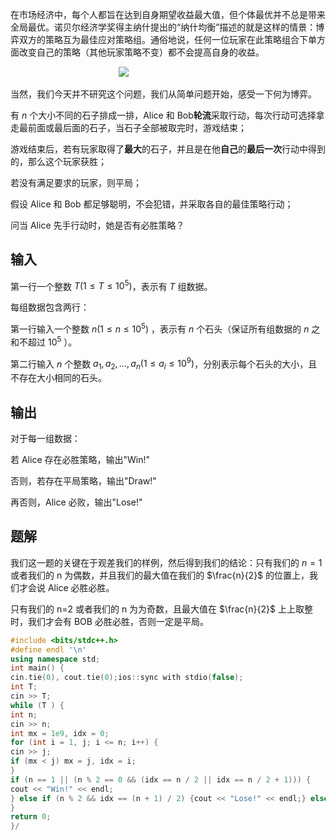 在市场经济中，每个人都旨在达到自身期望收益最大值，但个体最优并不总是带来全局最优。诺贝尔经济学奖得主纳什提出的“纳什均衡”描述的就是这样的情景：博弈双方的策略互为最佳应对策略组。通俗地说，任何一位玩家在此策略组合下单方面改变自己的策略（其他玩家策略不变）都不会提高自身的收益。

                                            ![](https://uploadfiles.nowcoder.com/images/20231216/0_1702711698514/A66525BAE9872C2520CC6B743D65231C)

当然，我们今天并不研究这个问题，我们从简单问题开始，感受一下何为博弈。

有 $n$ 个大小不同的石子排成一排，Alice 和 Bob**轮流**采取行动，每次行动可选择拿走最前面或最后面的石子，当石子全部被取完时，游戏结束；

游戏结束后，若有玩家取得了**最大**的石子，并且是在他**自己**的**最后一次**行动中得到的，那么这个玩家获胜；

若没有满足要求的玩家，则平局；

假设 Alice 和 Bob 都足够聪明，不会犯错，并采取各自的最佳策略行动；

问当 Alice 先手行动时，她是否有必胜策略？

## 输入
第一行一个整数 $T(1 \le T \le 10^5)$，表示有 $T$ 组数据。

  

每组数据包含两行：

  

第一行输入一个整数 $n(1 \le n \le 10^5)$ ，表示有 $n$ 个石头（保证所有组数据的 $n$ 之和不超过 $10 ^ 5$ ）。

  

第二行输入 $n$ 个整数 $a_1, a_2, …,a _n (1≤a_{i}≤10 ^ {9})$，分别表示每个石头的大小，且不存在大小相同的石头。

## 输出
对于每一组数据：

  

若 Alice 存在必胜策略，输出"Win!"

  

否则，若存在平局策略，输出"Draw!"

  

再否则，Alice 必败，输出"Lose!"

## 题解
我们这一题的关键在于观差我们的样例，然后得到我们的结论：只有我们的 $n=1$ 或者我们的 n 为偶数，并且我们的最大值在我们的 $\frac{n}{2}$ 的位置上，我们才会说 Alice 必胜必胜。

只有我们的 n=2 或者我们的 n 为为奇数，且最大值在 $\frac{n}{2}$ 上上取整时，我们才会有 BOB 必胜必胜，否则一定是平局。

```cpp
#include <bits/stdc++.h>
#define endl '\n'
using namespace std;
int main() {
cin.tie(0), cout.tie(0);ios::sync with stdio(false);
int T;
cin >> T;
while (T ) {
int n;
cin >> n;
int mx = 1e9, idx = 0;
for (int i = 1, j; i <= n; i++) {
cin >> j;
if (mx < j) mx = j, idx = i;
}
if (n == 1 || (n % 2 == 0 && (idx == n / 2 || idx == n / 2 + 1))) {
cout << "Win!" << endl;
} else if (n % 2 && idx == (n + 1) / 2) {cout << "Lose!" << endl;} else {cout << "Draw!" << endl;}
}
return 0;
}/
```

  